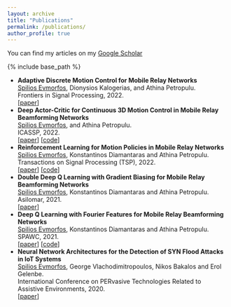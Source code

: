 ```yaml
---
layout: archive
title: "Publications"
permalink: /publications/
author_profile: true
---
```



  You can find my articles on my [Google Scholar](https://scholar.google.com/citations?user=ddQSMq4AAAAJ&hl=el)

{% include base_path %}

<ul class="sparse-list">
        <li>
          <b>Adaptive Discrete Motion Control for Mobile Relay Networks</b> <br/>
          <u>Spilios Evmorfos</u>, Dionysios Kalogerias, and Athina Petropulu. <br/>
          Frontiers in Signal Processing, 2022.<br/>
          [<a href="https://scholar.google.com/citations?view_op=view_citation&hl=el&user=ddQSMq4AAAAJ&citation_for_view=ddQSMq4AAAAJ:zYLM7Y9cAGgC" class="link-in-list">paper</a>]
        </li>
  
   <li>
          <b>Deep Actor-Critic for Continuous 3D Motion Control in Mobile Relay Beamforming Networks</b> <br/>
          <u>Spilios Evmorfos</u>, and Athina Petropulu. <br/>
          ICASSP, 2022.<br/>
          [<a href="https://www.researchgate.net/profile/Spilios-Evmorfos/publication/360792864_Deep_Actor-Critic_for_Continuous_3D_Motion_Control_in_Mobile_Relay_Beamforming_Networks/links/62a812bf416ec50bdb2462cf/Deep-Actor-Critic-for-Continuous-3D-Motion-Control-in-Mobile-Relay-Beamforming-Networks.pdf" class="link-in-list">paper</a>]
     [<a href="https://github.com/SpiliosEv/SoftActorCriticSIREN3D" class="link-in-list">code</a>]
        </li>
  
   <li>
          <b>Reinforcement Learning for Motion Policies in Mobile Relay Networks</b> <br/>
          <u>Spilios Evmorfos</u>, Konstantinos Diamantaras and Athina Petropulu. <br/>
          Transactions on Signal Processing (TSP), 2022.<br/>
          [<a href="https://ieeexplore.ieee.org/abstract/document/9676432" class="link-in-list">paper</a>]
     [<a href="https://github.com/SpiliosEv/DeepQLearningSIREN" class="link-in-list">code</a>]
        </li>
  
  
  <li>
          <b>Double Deep Q Learning with Gradient Biasing for Mobile Relay Beamforming Networks</b> <br/>
          <u>Spilios Evmorfos</u>, Konstantinos Diamantaras and Athina Petropulu. <br/>
          Asilomar, 2021.<br/>
          [<a href="https://ieeexplore.ieee.org/abstract/document/9723405" class="link-in-list">paper</a>]
        </li>
  
   <li>
          <b>Deep Q Learning with Fourier Features for Mobile Relay Beamforming Networks</b> <br/>
          <u>Spilios Evmorfos</u>, Konstantinos Diamantaras and Athina Petropulu. <br/>
          SPAWC, 2021.<br/>
          [<a href="https://ieeexplore.ieee.org/abstract/document/9593138" class="link-in-list">paper</a>]
     [<a href="https://github.com/SpiliosEv/DeepQFourierFeatures" class="link-in-list">code</a>]
        </li>
  
   
  
   <li>
          <b>Neural Network Architectures for the Detection of SYN Flood Attacks in IoT Systems</b> <br/>
          <u>Spilios Evmorfos</u>, George Vlachodimitropoulos, Nikos Bakalos and Erol Gelenbe. <br/>
          International Conference on PERvasive Technologies Related to Assistive Environments, 2020.<br/>
          [<a href="https://www.researchgate.net/profile/Erol-Gelenbe-2/publication/342543785_Neural_network_architectures_for_the_detection_of_SYN_flood_attacks_in_IoT_systems/links/5f4762a4458515a88b710562/Neural-network-architectures-for-the-detection-of-SYN-flood-attacks-in-IoT-systems.pdf" class="link-in-list">paper</a>]
        </li>
    
     
